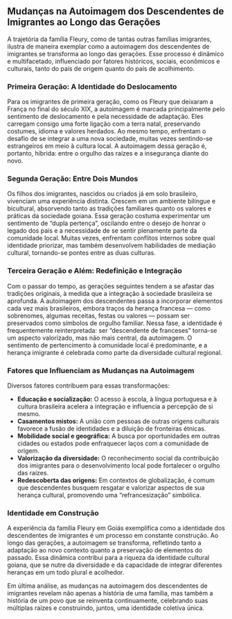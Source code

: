 ## Mudanças na Autoimagem dos Descendentes de Imigrantes ao Longo das Gerações

A trajetória da família Fleury, como de tantas outras famílias imigrantes, ilustra de maneira exemplar como a autoimagem dos descendentes de imigrantes se transforma ao longo das gerações. Esse processo é dinâmico e multifacetado, influenciado por fatores históricos, sociais, econômicos e culturais, tanto do país de origem quanto do país de acolhimento.

### Primeira Geração: A Identidade do Deslocamento

Para os imigrantes de primeira geração, como os Fleury que deixaram a França no final do século XIX, a autoimagem é marcada principalmente pelo sentimento de deslocamento e pela necessidade de adaptação. Eles carregam consigo uma forte ligação com a terra natal, preservando costumes, idioma e valores herdados. Ao mesmo tempo, enfrentam o desafio de se integrar a uma nova sociedade, muitas vezes sentindo-se estrangeiros em meio à cultura local. A autoimagem dessa geração é, portanto, híbrida: entre o orgulho das raízes e a insegurança diante do novo.

### Segunda Geração: Entre Dois Mundos

Os filhos dos imigrantes, nascidos ou criados já em solo brasileiro, vivenciam uma experiência distinta. Crescem em um ambiente bilíngue e bicultural, absorvendo tanto as tradições familiares quanto os valores e práticas da sociedade goiana. Essa geração costuma experimentar um sentimento de “dupla pertença”, oscilando entre o desejo de honrar o legado dos pais e a necessidade de se sentir plenamente parte da comunidade local. Muitas vezes, enfrentam conflitos internos sobre qual identidade priorizar, mas também desenvolvem habilidades de mediação cultural, tornando-se pontes entre as duas culturas.

### Terceira Geração e Além: Redefinição e Integração

Com o passar do tempo, as gerações seguintes tendem a se afastar das tradições originais, à medida que a integração à sociedade brasileira se aprofunda. A autoimagem dos descendentes passa a incorporar elementos cada vez mais brasileiros, embora traços da herança francesa — como sobrenomes, algumas receitas, festas ou valores — possam ser preservados como símbolos de orgulho familiar. Nessa fase, a identidade é frequentemente reinterpretada: ser “descendente de franceses” torna-se um aspecto valorizado, mas não mais central, da autoimagem. O sentimento de pertencimento à comunidade local é predominante, e a herança imigrante é celebrada como parte da diversidade cultural regional.

### Fatores que Influenciam as Mudanças na Autoimagem

Diversos fatores contribuem para essas transformações:

- **Educação e socialização:** O acesso à escola, à língua portuguesa e à cultura brasileira acelera a integração e influencia a percepção de si mesmo.
- **Casamentos mistos:** A união com pessoas de outras origens culturais favorece a fusão de identidades e a diluição de fronteiras étnicas.
- **Mobilidade social e geográfica:** A busca por oportunidades em outras cidades ou estados pode enfraquecer laços com a comunidade de origem.
- **Valorização da diversidade:** O reconhecimento social da contribuição dos imigrantes para o desenvolvimento local pode fortalecer o orgulho das raízes.
- **Redescoberta das origens:** Em contextos de globalização, é comum que descendentes busquem resgatar e valorizar aspectos de sua herança cultural, promovendo uma “refrancesização” simbólica.

### Identidade em Construção

A experiência da família Fleury em Goiás exemplifica como a identidade dos descendentes de imigrantes é um processo em constante construção. Ao longo das gerações, a autoimagem se transforma, refletindo tanto a adaptação ao novo contexto quanto a preservação de elementos do passado. Essa dinâmica contribui para a riqueza da identidade cultural goiana, que se nutre da diversidade e da capacidade de integrar diferentes heranças em um todo plural e acolhedor.

Em última análise, as mudanças na autoimagem dos descendentes de imigrantes revelam não apenas a história de uma família, mas também a história de um povo que se reinventa continuamente, celebrando suas múltiplas raízes e construindo, juntos, uma identidade coletiva única.